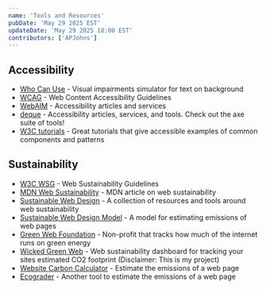 ```yaml
---
name: 'Tools and Resources'
pubDate: 'May 29 2025 EST'
updateDate: 'May 29 2025 18:00 EST'
contributors: ['APJohns']
---
```


## Accessibility

- [Who Can Use](https://www.whocanuse.com) - Visual impairments simulator for text on background
- [WCAG](https://www.w3.org/WAI/standards-guidelines/wcag/) - Web Content Accessibility Guidelines
- [WebAIM](https://webaim.org) - Accessibility articles and services
- [deque](https://www.deque.com) - Accessibility articles, services, and tools. Check out the axe suite of tools!
- [W3C tutorials](https://www.w3.org/WAI/tutorials/) - Great tutorials that give accessible examples of common components and patterns

## Sustainability

- [W3C WSG](https://www.w3.org/blog/2023/introducing-web-sustainability-guidelines/) - Web Sustainability Guidelines
- [MDN Web Sustainability](https://developer.mozilla.org/en-US/blog/introduction-to-web-sustainability/) - MDN article on web sustainability
- [Sustainable Web Design](https://sustainablewebdesign.org) - A collection of resources and tools around web sustainability
- [Sustainable Web Design Model](https://sustainablewebdesign.org/estimating-digital-emissions/) - A model for estimating emissions of web pages
- [Green Web Foundation](https://www.thegreenwebfoundation.org) - Non-profit that tracks how much of the internet runs on green energy
- [Wicked Green Web](https://www.wickedgreenweb.dev) - Web sustainability dashboard for tracking your sites estimated CO2 footprint (Disclaimer: This is my project)
- [Website Carbon Calculator](https://www.websitecarbon.com) - Estimate the emissions of a web page
- [Ecograder](https://ecograder.com) - Another tool to estimate the emissions of a web page
